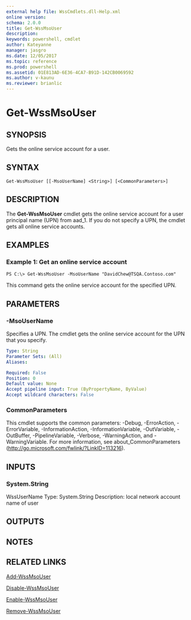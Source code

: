 ```yaml
---
external help file: WssCmdlets.dll-Help.xml
online version: 
schema: 2.0.0
title: Get-WssMsoUser
description: 
keywords: powershell, cmdlet
author: Kateyanne
manager: jasgro
ms.date: 12/05/2017
ms.topic: reference
ms.prod: powershell
ms.assetid: 01E813AD-6E36-4CA7-B91D-142CB0069592
ms.author: v-kaunu
ms.reviewer: brianlic
---
```


# Get-WssMsoUser

## SYNOPSIS
Gets the online service account for a user.

## SYNTAX

```
Get-WssMsoUser [[-MsoUserName] <String>] [<CommonParameters>]
```

## DESCRIPTION
The **Get-WssMsoUser** cmdlet gets the online service account for a user principal name (UPN) from aad_1.
If you do not specify a UPN, the cmdlet gets all online service accounts.

## EXAMPLES

### Example 1: Get an online service account
```
PS C:\> Get-WssMsoUser -MsoUserName "DavidChew@TSQA.Contoso.com"
```

This command gets the online service account for the specified UPN.

## PARAMETERS

### -MsoUserName
Specifies a UPN.
The cmdlet gets the online service account for the UPN that you specify.

```yaml
Type: String
Parameter Sets: (All)
Aliases: 

Required: False
Position: 0
Default value: None
Accept pipeline input: True (ByPropertyName, ByValue)
Accept wildcard characters: False
```

### CommonParameters
This cmdlet supports the common parameters: -Debug, -ErrorAction, -ErrorVariable, -InformationAction, -InformationVariable, -OutVariable, -OutBuffer, -PipelineVariable, -Verbose, -WarningAction, and -WarningVariable. For more information, see about_CommonParameters (http://go.microsoft.com/fwlink/?LinkID=113216).

## INPUTS

### System.String
WssUserName
Type: System.String
Description: local network account name of user

## OUTPUTS

## NOTES

## RELATED LINKS

[Add-WssMsoUser](./Add-WssMsoUser.md)

[Disable-WssMsoUser](./Disable-WssMsoUser.md)

[Enable-WssMsoUser](./Enable-WssMsoUser.md)

[Remove-WssMsoUser](./Remove-WssMsoUser.md)

